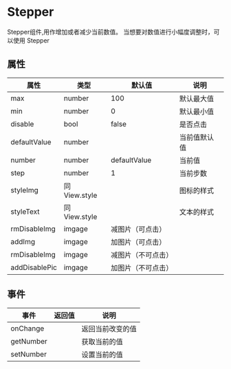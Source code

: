 # Stepper
Stepper组件,用作增加或者减少当前数值。
当想要对数值进行小幅度调整时，可以使用 Stepper

## 属性
| 属性 | 类型 | 默认值 | 说明 |
|---|---|---|---|
|max|number|100|默认最大值|
|min|number|0|默认最小值|
|disable|bool| false|是否点击|
|defaultValue|number| |当前值默认值|
|number|number| defaultValue|当前值|
|step|number| 1|当前步数|
| styleImg | 同View.style |  | 图标的样式
| styleText | 同View.style |  | 文本的样式
| rmDisableImg | imgage  | 减图片（可点击）
| addImg | imgage |  加图片（可点击）
| rmDisableImg | imgage  | 减图片（不可点击）
| addDisablePic | imgage |  加图片（不可点击）

## 事件
| 事件 | 返回值 | 说明 |
|---|---|---|
| onChange |  | 返回当前改变的值
| getNumber |  | 获取当前的值
| setNumber |  | 设置当前的值
